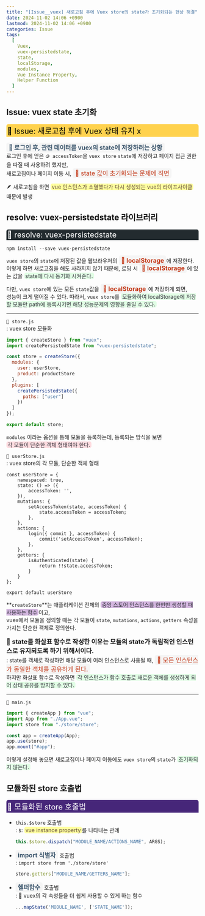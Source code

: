 ```yaml
---
title: "[Issue__vuex] 새로고침 후에 Vuex store의 state가 초기화되는 현상 해결"
date: 2024-11-02 14:06 +0900
lastmod: 2024-11-02 14:06 +0900
categories: Issue
tags:
  [
    Vuex,
    vuex-persistedstate,
    state,
    localStorage,
    modules,
    Vue Instance Property,
    Helper Function
  ]
---
```


## Issue: vuex state 초기화

<div style="margin-bottom: 15px;font-size:20px;background-color:#FFD24D;color:black;font-weight:normal;border-top-left-radius:5px;border-top-right-radius:5px;padding:2px;overflow-x:auto;white-space:nowrap;">
    🐂 Issue: 새로고침 후에 Vuex 상태 유지 x
</div>

<span style="padding:3px 6px;font-size:16px;border-radius:5px;background-color:rgba(0,0,0,0.03);color:#3f596f;font-weight:bold;">🧾 로그인 후, 관련 데이터를 vuex의 state에 저장하려는 상황</span>  
로그인 후에 얻은 `🪙 accessToken`을 `vuex store` `state`에 저장하고 페이지 접근 권한을 따질 때 사용하려 했지만,  
새로고침이나 페이지 이동 시, <span style="padding:3px 6px;font-size:16px;border-radius:5px;background-color:rgba(0,0,0,0.03);color:rgb(196,58,26);">🐖 state 값이 초기화되는 문제에 직면</span>

🪶 새로고침을 하면 <span style="padding:0 3px;border-radius:5px;background-color:#ffff9e;color:#624a3d;">vue 인스턴스가 소멸했다가 다시 생성되는 vue의 라이프사이클</span> 때문에 발생

## resolve: vuex-persistedstate 라이브러리

<div style="margin-bottom:15px;font-size:20px;background-color:rgb(35,43,47);color:white;font-weight:normal;border-top-left-radius:5px;border-top-right-radius:5px;padding:2px;overflow-x:auto;white-space:nowrap;">
    🐃 resolve: vuex-persistedstate
</div>

`npm install --save vuex-persistedstate`

`vuex store`의 `state`에 저장된 값을 웹브라우저의 <span style="padding:3px 6px;font-size:16px;border-radius:5px;background-color:rgba(0,0,0,0.03);color:rgb(196,58,26);font-weight:bold;">🥟 localStorage</span>에 저장한다.  
이렇게 하면 새로고침을 해도 사라지지 않기 때문에, 로딩 시 <span style="padding:3px 6px;font-size:16px;border-radius:5px;background-color:rgba(0,0,0,0.03);color:rgb(196,58,26);font-weight:bold;">🥟 localStorage</span>에 있는 값을 <span style="padding:0 3px;border-radius:5px;background-color:#E1FEE5;color:#34343c;">state에 다시 동기화 시켜준다.</span>

다만, `vuex store`에 있는 모든 `state`값을 <span style="padding:3px 6px;font-size:16px;border-radius:5px;background-color:rgba(0,0,0,0.03);color:rgb(196,58,26);font-weight:bold;">🥟 localStorage</span>에 저장하게 되면,  
성능이 크게 떨어질 수 있다. 따라서, `vuex store`를 <span style="padding:0 3px;border-radius:5px;background-color:#E1FEE5;color:#34343c;">모듈화하여 localStorage에 저장할 모듈만 path에 등록시키면 해당 성능문제의 영향을 줄일 수 있다.</span>

---

`🐝 store.js`  
 : vuex store 모듈화

```js
import { createStore } from "vuex";
import createPersistedState from "vuex-persistedstate";

const store = createStore({
  modules: {
    user: userStore,
    product: productStore
  },
  plugins: [
    createPersistedState({
      paths: ["user"]
    })
  ]
});

export default store;
```

`modules` 이라는 옵션을 통해 모듈을 등록하는데, 등록되는 방식을 보면  
<span style="margin-bottom:15px;padding:0 3px;border-radius:5px;background-color:#ffdce0;color:#34343c;">각 모듈이 단순한 객체 형태여야 한다.</span>

`🐝 userStore.js`  
 : vuex store의 각 모듈, 단순한 객체 형태

```
const userStore = {
    namespaced: true,
    state: () => ({
        accessToken: '',
    }),
    mutations: {
        setAccessToken(state, accessToken) {
            state.accessToken = accessToken;
        },
    },
    actions: {
        login({ commit }, accessToken) {
            commit('setAccessToken', accessToken);
        },
    },
    getters: {
        isAuthenticated(state) {
            return !!state.accessToken;
        }
    }
};

export default userStore
```

**`createStore`**는 애플리케이션 전체의 <span style="padding:0 3px;border-radius:5px;background-color:rgba(193,151,210,0.7);color:#34343c;">중앙 스토어 인스턴스를 한번만 생성할 때 사용하는 함수</span>이고,  
vuex에서 모듈을 정의할 때는 각 모듈이 `state`, `mutations`, `actions`, `getters` 속성을 가지는 단순한 객체로 정의한다.

<span style="font-weight:700;font-size:1.03rem;">🍪 state를 화살표 함수로 작성한 이유는 모듈의 state가 독립적인 인스턴스로 유지되도록 하기 위해서이다.</span>  
 : state를 객체로 작성하면 해당 모듈이 여러 인스턴스로 사용될 때, <span style="padding:3px 6px;font-size:16px;border-radius:5px;background-color:rgba(0,0,0,0.03);color:rgb(196,58,26);">🐖 모든 인스턴스가 동일한 객체를 공유하게 된다.</span>  
 하지만 화살표 함수로 작성하면 <span style="padding:0 3px;border-radius:5px;background-color:#E1FEE5;color:#34343c;">각 인스턴스가 함수 호출로 새로운 객체를 생성하게 되어 상태 공유를 방지할 수 있다.</span>

---

`🐝 main.js`

```js
import { createApp } from "vue";
import App from "./App.vue";
import store from "./store/store";

const app = createApp(App);
app.use(store);
app.mount("#app");
```

이렇게 설정해 놓으면 새로고침이나 페이지 이동에도 `vuex store`의 `state`가 <span style="padding:0 3px;border-radius:5px;background-color:#E1FEE5;color:#34343c;">초기화되지 않는다.</span>

## 모듈화된 store 호출법

<div style="margin-bottom:15px;font-size:20px;background-color:#462679;color:white;border-top-left-radius:5px;border-top-right-radius:5px;padding:2px;overflow-x:auto;white-space:nowrap;">
    🍝 모듈화된 store 호출법
</div>

- `this.$store` 호출법  
   : `$`: <span style="padding:0 3px;border-radius:5px;background-color:#ffff9e;color:#624a3d;">vue instance property</span>를 나타내는 관례

  ```js
  this.$store.dispatch("MODULE_NAME/ACTIONS_NAME", ARGS);
  ```

- <span style="padding:3px 6px;font-size:16px;border-radius:5px;background-color:rgba(0,0,0,0.03);color:#3f596f;font-weight:bold;">import 식별자</span> 호출법  
  : `import store from './store/store'`

  ```js
  store.getters["MODULE_NAME/GETTERS_NAME"];
  ```

- <span style="padding:3px 6px;font-size:16px;border-radius:5px;background-color:rgba(0,0,0,0.03);color:#3f596f;font-weight:bold;">헬퍼함수</span> 호출법  
  : 🍍 vuex의 각 속성들을 더 쉽게 사용할 수 있게 하는 함수

  ```js
  ...mapState('MODULE_NAME', ['STATE_NAME']);
  ```

